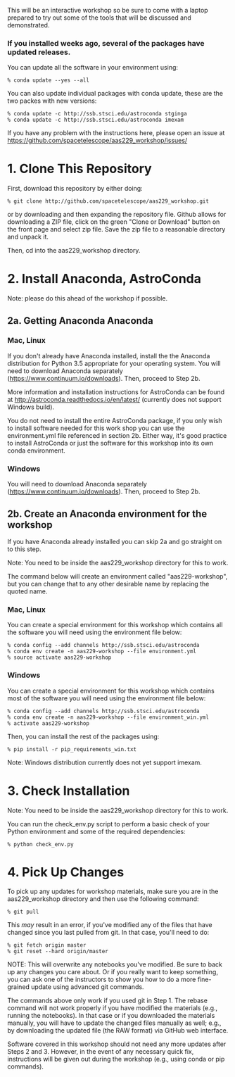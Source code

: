 This will be an interactive workshop so be sure to come with a laptop prepared to try out some of the tools that will be discussed and demonstrated.

### If you installed weeks ago, several of the packages have updated releases. 

You can update all the software in your environment using:
    
    % conda update --yes --all
    
You can also update individual packages with conda update, these are the two packes with new versions:

    % conda update -c http://ssb.stsci.edu/astroconda stginga
    % conda update -c http://ssb.stsci.edu/astroconda imexam

If you have any problem with the instructions here, please open an issue at https://github.com/spacetelescope/aas229_workshop/issues/

# 1. Clone This Repository

First, download this repository by either doing:

    % git clone http://github.com/spacetelescope/aas229_workshop.git

or by downloading and then expanding the repository file. Github allows for downloading a ZIP file, click on the green "Clone or Download" button on the front page and select zip file. Save the zip file to a reasonable directory and unpack it. 

Then, cd into the aas229_workshop directory.

# 2. Install Anaconda, AstroConda

Note: please do this ahead of the workshop if possible.

## 2a. Getting Anaconda Anaconda

### Mac, Linux

If you don't already have Anaconda installed, install the the Anaconda distribution for Python 3.5 appropriate for your operating system. You will need to download Anaconda separately (https://www.continuum.io/downloads). Then, proceed to Step 2b.

More information and installation instructions for AstroConda can be found at http://astroconda.readthedocs.io/en/latest/ (currently does not support Windows build).

You do not need to install the entire AstroConda package, if you only wish to install software needed for this work shop you can use the environment.yml file referenced in section 2b. Either way, it's good practice to install AstroConda or just the software for this workshop into its own conda environment. 

### Windows

You will need to download Anaconda separately (https://www.continuum.io/downloads). Then, proceed to Step 2b.

## 2b. Create an  Anaconda environment for the workshop

If you have Anaconda already installed you can skip 2a and go straight on to this step.

Note: You need to be inside the aas229_workshop directory for this to work.

The command below will create an environment called "aas229-workshop", but you can change that to any other desirable name by replacing the quoted name.

### Mac, Linux

You can create a special environment for this workshop which contains all the software you will need using the environment file below:

    % conda config --add channels http://ssb.stsci.edu/astroconda
    % conda env create -n aas229-workshop --file environment.yml
    % source activate aas229-workshop

### Windows

You can create a special environment for this workshop which contains most of the software you will need using the environment file below:

    % conda config --add channels http://ssb.stsci.edu/astroconda
    % conda env create -n aas229-workshop --file environment_win.yml
    % activate aas229-workshop

Then, you can install the rest of the packages using:

    % pip install -r pip_requirements_win.txt

Note: Windows distribution currently does not yet support imexam.

# 3. Check Installation

Note: You need to be inside the aas229_workshop directory for this to work.

You can run the check_env.py script to perform a basic check of your Python environment and some of the required dependencies:

    % python check_env.py

# 4. Pick Up Changes

To pick up any updates for workshop materials, make sure you are in the aas229_workshop directory and then use the following command:

    % git pull

This *may* result in an error, if you've modified any of the files that have changed since you last pulled from git.  In that case, you'll need to do:

    % git fetch origin master
    % git reset --hard origin/master

NOTE: This will overwrite any notebooks you've modified.  Be sure to back up any changes you care about.  Or if you really want to keep something, you can ask one of the instructors to show you how to do a more fine-grained update using advanced git commands.
    
The commands above only work if you used git in Step 1. The rebase command will not work properly if you have modified the materials (e.g., running the notebooks). In that case or if you downloaded the materials manually, you will have to update the changed files manually as well; e.g., by downloading the updated file (the RAW format) via GitHub web interface.

Software covered in this workshop should not need any more updates after Steps 2 and 3. However, in the event of any necessary quick fix, instructions will be given out during the workshop (e.g., using conda or pip commands).
